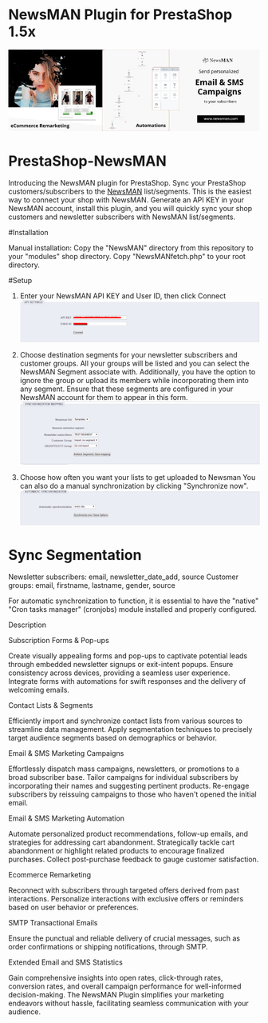 # NewsMAN Plugin for PrestaShop 1.5x 

![](https://raw.githubusercontent.com/Newsman/PrestaShop1.5x-Newsman/master/assets/newsmanBr.jpg)

# PrestaShop-NewsMAN

Introducing the NewsMAN plugin for PrestaShop. Sync your PrestaShop customers/subscribers to the [NewsMAN](https://www.newsmanapp.com) list/segments. This is the easiest way to connect your shop with NewsMAN. Generate an API KEY in your NewsMAN account, install this plugin, and you will quickly sync your shop customers and newsletter subscribers with NewsMAN list/segments.

#Installation

Manual installation: Copy the "NewsMAN" directory from this repository to your "modules" shop directory. Copy "NewsMANfetch.php" to your root directory.

#Setup
1. Enter your NewsMAN API KEY and User ID, then click Connect
![](https://raw.githubusercontent.com/Newsman/PrestaShop1.5x-Newsman/master/assets/api-setup-screen.png)

2. Choose destination segments for your newsletter subscribers and customer groups. All your groups will be listed and you can select the NewsMAN Segment  associate with. Additionally, you have the option to ignore the group or upload its members while incorporating them into any segment. Ensure that these segments are configured in your NewsMAN account for them to appear in this form.
![](https://raw.githubusercontent.com/Newsman/PrestaShop1.5x-Newsman/master/assets/mapping-screen.png)

3. Choose how often you want your lists to get uploaded to Newsman
You can also do a manual synchronization by clicking "Synchronize now".
![](https://raw.githubusercontent.com/Newsman/PrestaShop1.5x-Newsman/master/assets/sync-screen.png)

# Sync Segmentation

Newsletter subscribers: email, newsletter_date_add, source
Customer groups: email, firstname, lastname, gender, source

For automatic synchronization to function, it is essential to have the "native" "Cron tasks manager" (cronjobs) module installed and properly configured.

Description

Subscription Forms & Pop-ups

Create visually appealing forms and pop-ups to captivate potential leads through embedded newsletter signups or exit-intent popups.
Ensure consistency across devices, providing a seamless user experience.
Integrate forms with automations for swift responses and the delivery of welcoming emails.

Contact Lists & Segments

Efficiently import and synchronize contact lists from various sources to streamline data management.
Apply segmentation techniques to precisely target audience segments based on demographics or behavior.

Email & SMS Marketing Campaigns

Effortlessly dispatch mass campaigns, newsletters, or promotions to a broad subscriber base.
Tailor campaigns for individual subscribers by incorporating their names and suggesting pertinent products.
Re-engage subscribers by reissuing campaigns to those who haven't opened the initial email.

Email & SMS Marketing Automation

Automate personalized product recommendations, follow-up emails, and strategies for addressing cart abandonment.
Strategically tackle cart abandonment or highlight related products to encourage finalized purchases.
Collect post-purchase feedback to gauge customer satisfaction.

Ecommerce Remarketing

Reconnect with subscribers through targeted offers derived from past interactions.
Personalize interactions with exclusive offers or reminders based on user behavior or preferences.

SMTP Transactional Emails

Ensure the punctual and reliable delivery of crucial messages, such as order confirmations or shipping notifications, through SMTP.

Extended Email and SMS Statistics

Gain comprehensive insights into open rates, click-through rates, conversion rates, and overall campaign performance for well-informed decision-making.
The NewsMAN Plugin simplifies your marketing endeavors without hassle, facilitating seamless communication with your audience.



